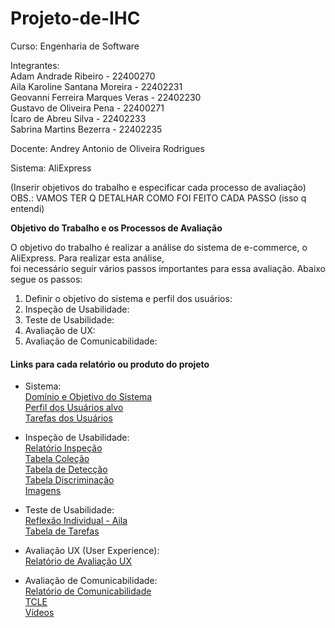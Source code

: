 # Projeto-de-IHC

Curso: Engenharia de Software<br/>

Integrantes:<br/>
Adam Andrade Ribeiro - 22400270<br/>
Aila Karoline Santana Moreira - 22402231<br/>
Geovanni Ferreira Marques Veras - 22402230<br/>
Gustavo de Oliveira Pena - 22400271<br/>
Ícaro de Abreu Silva - 22402233<br/>
Sabrina Martins Bezerra - 22402235<br/>

Docente: Andrey Antonio de Oliveira Rodrigues<br/>

Sistema: AliExpress<br/>

(Inserir objetivos do trabalho e especificar cada processo de avaliação)<br/>
OBS.: VAMOS TER Q DETALHAR COMO FOI FEITO CADA PASSO (isso q entendi) <br/>

**Objetivo do Trabalho e os Processos de Avaliação**<br/>

O objetivo do trabalho é realizar a análise do sistema de e-commerce, o AliExpress. Para realizar esta análise,<br/>
foi necessário seguir vários passos importantes para essa avaliação. Abaixo segue os passos:<br/>

1. Definir o objetivo do sistema e perfil dos usuários: <br/>
2. Inspeção de Usabilidade: <br/>
3. Teste de Usabilidade: <br/>
4. Avaliação de UX: <br/>
5. Avaliação de Comunicabilidade: <br/>

#### Links para cada relatório ou produto do projeto<br/>
- Sistema:<br/>
[Domínio e Objetivo do Sistema](https://github.com/GizmoSharim/Projeto-de-IHC/blob/e1edcfc007879215a33ba1b8ab8ad89c2d0ed4ef/docs/sistema/dominio_objetivo_sistema.md)<br/>
[Perfil dos Usuários alvo](https://github.com/GizmoSharim/Projeto-de-IHC/blob/e1edcfc007879215a33ba1b8ab8ad89c2d0ed4ef/docs/sistema/perfil_usuarios_alvo.md)<br/>
[Tarefas dos Usuários](https://github.com/GizmoSharim/Projeto-de-IHC/blob/e1edcfc007879215a33ba1b8ab8ad89c2d0ed4ef/docs/sistema/tarefas_usuarios.md)<br/>

- Inspeção de Usabilidade:<br/>
[Relatório Inspeção](https://github.com/GizmoSharim/Projeto-de-IHC/blob/8334c3985133afcfacc9c4cad4d2bcdbb0429e5c/docs/inspecao_usabilidade/relatorio_inspecao.md)<br/>
[Tabela Coleção](https://github.com/GizmoSharim/Projeto-de-IHC/blob/8334c3985133afcfacc9c4cad4d2bcdbb0429e5c/docs/inspecao_usabilidade/tabela_colecao.md)<br/>
[Tabela de Detecção](https://github.com/GizmoSharim/Projeto-de-IHC/blob/8334c3985133afcfacc9c4cad4d2bcdbb0429e5c/docs/inspecao_usabilidade/tabela_deteccao.md)<br/>
[Tabela Discriminação](https://github.com/GizmoSharim/Projeto-de-IHC/blob/8334c3985133afcfacc9c4cad4d2bcdbb0429e5c/docs/inspecao_usabilidade/tabela_discriminacao.md)<br/>
[Imagens]()<br/>

- Teste de Usabilidade:<br/>
[Reflexão Individual - Aila](https://github.com/GizmoSharim/Projeto-de-IHC/blob/8334c3985133afcfacc9c4cad4d2bcdbb0429e5c/docs/teste_usabilidade/reflexao_individual.md)<br/>
[Tabela de Tarefas](https://github.com/GizmoSharim/Projeto-de-IHC/blob/8334c3985133afcfacc9c4cad4d2bcdbb0429e5c/docs/teste_usabilidade/tabela_tarefas.md)<br/>

- Avaliação UX (User Experience):<br/>
[Relatório de Avaliação UX](https://github.com/GizmoSharim/Projeto-de-IHC/blob/e1edcfc007879215a33ba1b8ab8ad89c2d0ed4ef/docs/avaliacao_ux/relatorio_avaliacao_ux.md)<br/>

- Avaliação de Comunicabilidade:<br/>
[Relatório de Comunicabilidade](https://github.com/GizmoSharim/Projeto-de-IHC/blob/e1edcfc007879215a33ba1b8ab8ad89c2d0ed4ef/docs/avaliacao_comunicabilidade/relatorio_comunicabilidade.md)<br/>
[TCLE]()<br/>
[Vídeos]()<br/>


[]()<br/>
[]()<br/>
[]()<br/>
[]()<br/>
[]()<br/>
[]()<br/>
[]()<br/>
[]()<br/>
[]()<br/>



